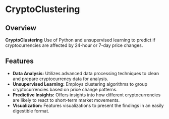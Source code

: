 # CryptoClustering

## Overview
**CryptoClustering** Use of Python and unsupervised learning to predict if cryptocurrencies are affected by 24-hour or 7-day price changes.

## Features

- **Data Analysis:** Utilizes advanced data processing techniques to clean and prepare cryptocurrency data for analysis.
- **Unsupervised Learning:** Employs clustering algorithms to group cryptocurrencies based on price change patterns.
- **Predictive Insights:** Offers insights into how different cryptocurrencies are likely to react to short-term market movements.
- **Visualization:** Features visualizations to present the findings in an easily digestible format.